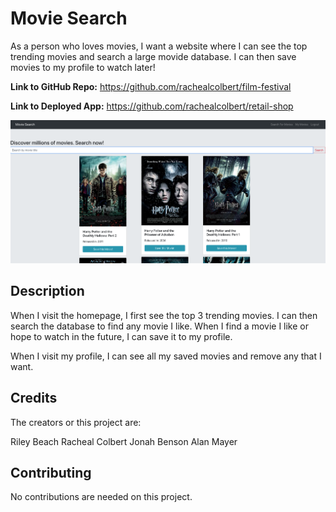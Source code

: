 # Movie Search
As a person who loves movies, I want a website where I can see the top trending movies and search a large movide database. I can then save movies to my profile to watch later!


**Link to GitHub Repo:** https://github.com/rachealcolbert/film-festival

**Link to Deployed App:** https://github.com/rachealcolbert/retail-shop

![Image of Application](homescreen.png)

## Description
When I visit the homepage, I first see the top 3 trending movies. I can then search the database to find any movie I like. When I find a movie I like or hope to watch in the future, I can save it to my profile. 

When I visit my profile, I can see all my saved movies and remove any that I want. 

## Credits
The creators or this project are:

Riley Beach
Racheal Colbert
Jonah Benson
Alan Mayer

## Contributing

No contributions are needed on this project.
